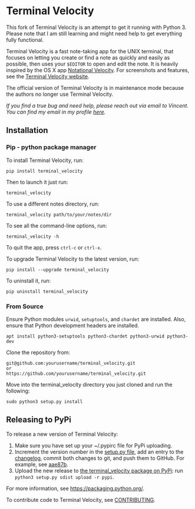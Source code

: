 # Terminal Velocity

This fork of Terminal Velocity is an attempt to get it running with Python 3.
Please note that I am still learning and might need help to get everything fully functional.

Terminal Velocity is a fast note-taking app for the UNIX terminal, that focuses on letting you create or find a note as quickly and easily as possible, then uses your `$EDITOR` to open and edit the note. It is heavily inspired by the OS X app [Notational Velocity](http://notational.net/). For screenshots and features, see the [Terminal Velocity website](https://github.com/vhp/terminal_velocity).

The official version of Terminal Velocity is in maintenance mode because the authors no longer use Terminal Velocity.

*If you find a true bug and need help, please reach out via email to Vincent.
You can find my email in my profile [here](https://github.com/vhp).*

## Installation

### Pip - python package manager
To install Terminal Velocity, run:

    pip install terminal_velocity

Then to launch it just run:

    terminal_velocity

To use a different notes directory, run:

    terminal_velocity path/to/your/notes/dir

To see all the command-line options, run:

    terminal_velocity -h

To quit the app, press `ctrl-c` or `ctrl-x`.

To upgrade Terminal Velocity to the latest version, run:

    pip install --upgrade terminal_velocity

To uninstall it, run:

    pip uninstall terminal_velocity

### From Source

Ensure Python modules `urwid`, `setuptools`, and `chardet` are installed. Also, ensure that Python development headers are installed.

```
apt install python3-setuptools python3-chardet python3-urwid python3-dev
```

Clone the repository from:

    git@github.com:yourusername/terminal_velocity.git
    or
    https://github.com/yourusername/terminal_velocity.git

Move into the terminal_velocity directory you just cloned and run the following:

    sudo python3 setup.py install

## Releasing to PyPi

To release a new version of Terminal Velocity:

1. Make sure you have set up your \~/.pypirc file for PyPi uploading.
2. Increment the version number in the [setup.py file](setup.py), add
    an entry to the [changelog](CHANGELOG.txt), commit both changes to
    git, and push them to GitHub. For example, see
    [aae87b](https://github.com/seanh/terminal_velocity/commit/aae87bcc50f88037b8fc76c78c0da2086c5e89ae).
3. Upload the new release to [the terminal\_velocity package on
    PyPi](https://pypi.python.org/pypi/terminal_velocity): run
    `python3 setup.py sdist upload -r pypi`.

For more information, see <https://packaging.python.org/>.

To contribute code to Terminal Velocity, see
[CONTRIBUTING](https://github.com/vhp/terminal_velocity/blob/master/CONTRIBUTING.md#contributing-to-terminal-velocity).

